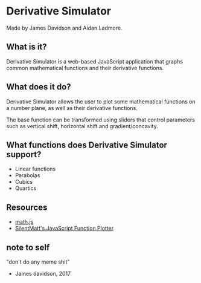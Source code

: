 # Derivative Simulator
Made by James Davidson and Aidan Ladmore.

## What is it?
Derivative Simulator is a web-based JavaScript application that graphs common mathematical functions and their derivative functions.

## What does it do?
Derivative Simulator allows the user to plot some mathematical functions on a number plane, as well as their derivative functions.

The base function can be transformed using sliders that control parameters such as vertical shift, horizontal shift and gradient/concavity.

## What functions does Derivative Simulator support?
- Linear functions
- Parabolas
- Cubics
- Quartics

## Resources
- [math.js](http://mathjs.org/)
- [SilentMatt's JavaScript Function Plotter](https://silentmatt.com/javascript-function-plotter/)

## note to self
"don't do any meme shit" 
 - James davidson, 2017
